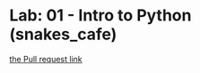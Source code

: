# Lab: 01 - Intro to Python (snakes_cafe)
[the Pull request link ](https://github.com/Eman-Alshaikh/snakes_cafe/pull/1)
